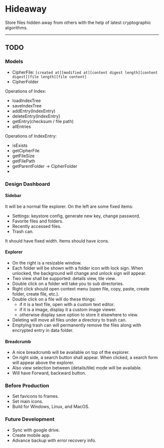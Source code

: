 # Hideaway
Store files hidden away from others with the help of latest cryptographic algorithms.

---

## TODO

### Models

- CipherFile: `[created at][modified at][content digest length][content digest][file length][file content]`
- CipherFolder

Operations of Index:

- loadIndexTree
- saveIndexTree
- addEntry(IndexEntry)
- deleteEntry(IndexEntry)
- getEntry(checksum / file path)
- allEntries

Operations of IndexEntry:
- isExists
- getCipherFile
- getFileSize
- getFilePath
- getParentFolder -> CipherFolder
- 

### Design Dashboard

#### Sidebar
It will be a normal file explorer. On the left are some fixed items:

- Settings: keystore config, generate new key, change password.
- Favorite files and folders.
- Recently accessed files.
- Trash can.

It should have fixed width. Items should have icons.

#### Explorer
<ul>
<li>On the right is a resizable window.</li>
<li>Each folder will be shown with a folder icon with lock sign. When unlocked, the background will change and unlock sign will appear.</li>
<li>Two view shall be supported: details view, tile view.</li>
<li>Double click on a folder will take you to sub directories.</li>
<li>Right click should open context menu (open file, copy, paste, create folder, create file, etc.).</li>
<li>
  Double click on a file will do these things:
  <ul>
    <li>if it is a text file, open with a custom text editor.</li>
    <li>if it is a image, display it a custom image viewer.</li>
    <li>otherwise display save option to store it elsewhere to view.</li>
  </ul>
</li>
<li>Deleting will move all files under a directory to trash can.</li>
<li>Emptying trash can will permanently remove the files along with encrypted entry in data folder.</li>
</ul>

#### Breadcrumb
- A nice breadcrumb will be available on top of the explorer.
- On right side, a search button shall appear. When clicked, a search form will appear above the explorer.
- Also view selection between (details/tile) mode will be available.
- Will have Forward, backward button.

### Before Production

- Set favicons to frames.
- Set main icons.
- Build for Windows, Linux, and MacOS.

### Future Development

- Sync with google drive.
- Create mobile app.
- Advance backup with error recovery info.
